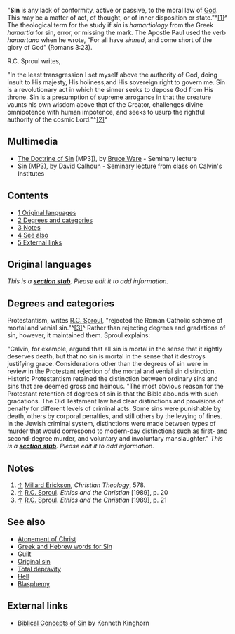 "**Sin** is any lack of conformity, active or passive, to the moral
law of [God](God "God"). This may be a matter of act, of thought,
or of inner disposition or state."^[[1]](#note-0)^ The theological
term for the study if *sin* is *hamartiology* from the Greek
*hamartia* for sin, error, or missing the mark. The Apostle Paul
used the verb *hamartano* when he wrote, “For all have *sinned*,
and come short of the glory of God” (Romans 3:23).

R.C. Sproul writes,

"In the least transgression I set myself above the authority of
God, doing insult to His majesty, His holiness,and His sovereign
right to govern me. Sin is a revolutionary act in which the sinner
seeks to depose God from His throne. Sin is a presumption of
supreme arrogance in that the creature vaunts his own wisdom above
that of the Creator, challenges divine omnipotence with human
impotence, and seeks to usurp the rightful authority of the cosmic
Lord."^[[2]](#note-1)^

## Multimedia

-   [The Doctrine of Sin](http://www.biblicaltraining.org/audio/TH503/theology_1_27001.mp3)
    (MP3]), by [Bruce Ware](Bruce_Ware "Bruce Ware") - Seminary lecture
-   [Sin](http://worldwidefreeresources.com/upload/CH523_Lecture_07.mp3)
    (MP3), by David Calhoun - Seminary lecture from class on Calvin's
    Institutes

## Contents

-   [1 Original languages](#Original_languages)
-   [2 Degrees and categories](#Degrees_and_categories)
-   [3 Notes](#Notes)
-   [4 See also](#See_also)
-   [5 External links](#External_links)

## Original languages

*This is a **[section stub](http://www.theopedia.com/Category:Theopedia_sectionstubs "Category:Theopedia sectionstubs")**. Please edit it to add information.*
## Degrees and categories

Protestantism, writes [R.C. Sproul](R.C._Sproul "R.C. Sproul"),
"rejected the Roman Catholic scheme of mortal and venial
sin."^[[3]](#note-2)^ Rather than rejecting degrees and gradations
of sin, however, it maintained them. Sproul explains:

"Calvin, for example, argued that all sin is mortal in the sense
that it rightly deserves death, but that no sin is mortal in the
sense that it destroys justifying grace. Considerations other than
the degrees of sin were in review in the Protestant rejection of
the mortal and venial sin distinction. Historic Protestantism
retained the distinction between ordinary sins and sins that are
deemed gross and heinous.
"The most obvious reason for the Protestant retention of degrees of
sin is that the Bible abounds with such gradations. The Old
Testament law had clear distinctions and provisions of penalty for
different levels of criminal acts. Some sins were punishable by
death, others by corporal penalties, and still others by the
levying of fines. In the Jewish criminal system, distinctions were
made between types of murder that would correspond to modern-day
distinctions such as first- and second-degree murder, and voluntary
and involuntary manslaughter."
*This is a **[section stub](http://www.theopedia.com/Category:Theopedia_sectionstubs "Category:Theopedia sectionstubs")**. Please edit it to add information.*
## Notes

1.  [↑](#ref-0)
    [Millard Erickson](Millard_Erickson "Millard Erickson"),
    *Christian Theology*, 578.
2.  [↑](#ref-1) [R.C. Sproul](R.C._Sproul "R.C. Sproul").
    *Ethics and the Christian* [1989], p. 20
3.  [↑](#ref-2) [R.C. Sproul](R.C._Sproul "R.C. Sproul").
    *Ethics and the Christian* [1989], p. 21

## See also

-   [Atonement of Christ](Atonement_of_Christ "Atonement of Christ")
-   [Greek and Hebrew words for Sin](Greek_and_Hebrew_words_for_Sin "Greek and Hebrew words for Sin")
-   [Guilt](Guilt "Guilt")
-   [Original sin](Original_sin "Original sin")
-   [Total depravity](Total_depravity "Total depravity")
-   [Hell](Hell "Hell")
-   [Blasphemy](index.php?title=Blasphemy&action=edit&redlink=1 "Blasphemy (page does not exist)")

## External links

-   [Biblical Concepts of Sin](http://wesley.nnu.edu/wesleyan_theology/theojrnl/01-05/01-3.htm)
    by Kenneth Kinghorn



